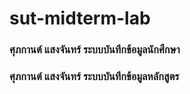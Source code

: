 # sut-midterm-lab
### ศุภกานต์ แสงจันทร์ ระบบบันทึกข้อมูลนักศึกษา
### ศุภกานต์ แสงจันทร์ ระบบบันทึกข้อมูลหลักสูตร